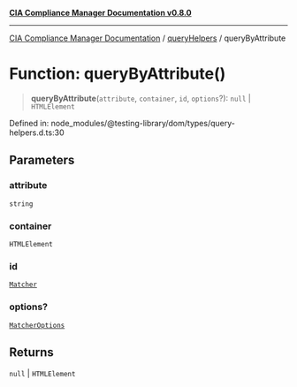 [**CIA Compliance Manager Documentation v0.8.0**](../../../README.md)

***

[CIA Compliance Manager Documentation](../../../globals.md) / [queryHelpers](../README.md) / queryByAttribute

# Function: queryByAttribute()

> **queryByAttribute**(`attribute`, `container`, `id`, `options`?): `null` \| `HTMLElement`

Defined in: node\_modules/@testing-library/dom/types/query-helpers.d.ts:30

## Parameters

### attribute

`string`

### container

`HTMLElement`

### id

[`Matcher`](../../../type-aliases/Matcher.md)

### options?

[`MatcherOptions`](../../../interfaces/MatcherOptions.md)

## Returns

`null` \| `HTMLElement`
